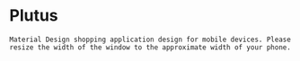 # Plutus

	Material Design shopping application design for mobile devices. Please resize the width of the window to the approximate width of your phone.
